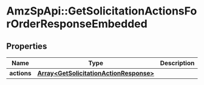 # AmzSpApi::GetSolicitationActionsForOrderResponseEmbedded

## Properties
Name | Type | Description | Notes
------------ | ------------- | ------------- | -------------
**actions** | [**Array&lt;GetSolicitationActionResponse&gt;**](GetSolicitationActionResponse.md) |  | 

